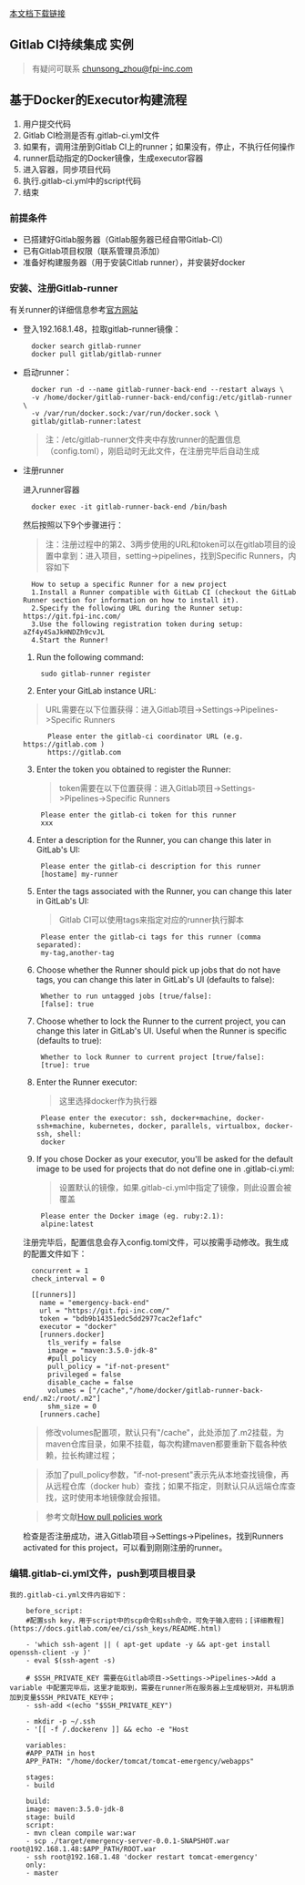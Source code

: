 [本文档下载链接](ftp://ftp.fpi-inc.site/%E5%AD%A6%E4%B9%A0%E8%B5%84%E6%96%99/CI%E5%8F%AF%E6%8C%81%E7%BB%AD%E9%9B%86%E6%88%90.md)

## Gitlab CI持续集成 实例 

>有疑问可联系 chunsong_zhou@fpi-inc.com

## 基于Docker的Executor构建流程 ##

1. 用户提交代码
2. Gitlab CI检测是否有.gitlab-ci.yml文件
3. 如果有，调用注册到Gitlab CI上的runner；如果没有，停止，不执行任何操作
4. runner启动指定的Docker镜像，生成executor容器
5. 进入容器，同步项目代码
6. 执行.gitlab-ci.yml中的script代码
7. 结束

### 前提条件 ###

- 已搭建好Gitlab服务器（Gitlab服务器已经自带Gitlab-CI）
- 已有Gitlab项目权限（联系管理员添加）
- 准备好构建服务器（用于安装Citlab runner），并安装好docker

### 安装、注册Gitlab-runner ###
  有关runner的详细信息参考[官方网站](https://docs.gitlab.com/ee/ci/runners/README.html)

- 登入192.168.1.48，拉取gitlab-runner镜像：
		
		docker search gitlab-runner
		docker pull gitlab/gitlab-runner

- 启动runner：
	
		docker run -d --name gitlab-runner-back-end --restart always \
		-v /home/docker/gitlab-runner-back-end/config:/etc/gitlab-runner \
		-v /var/run/docker.sock:/var/run/docker.sock \
		gitlab/gitlab-runner:latest

	>注：/etc/gitlab-runner文件夹中存放runner的配置信息（config.toml），刚启动时无此文件，在注册完毕后自动生成

- 注册runner
	
	进入runner容器
	
		docker exec -it gitlab-runner-back-end /bin/bash

	然后按照以下9个步骤进行：
	
	>注：注册过程中的第2、3两步使用的URL和token可以在gitlab项目的设置中拿到：进入项目，setting->pipelines，找到Specific Runners，内容如下
	
		How to setup a specific Runner for a new project
		1.Install a Runner compatible with GitLab CI (checkout the GitLab Runner section for information on how to install it).
		2.Specify the following URL during the Runner setup: https://git.fpi-inc.com/
		3.Use the following registration token during setup: aZf4y4SaJkHNDZh9cvJL
		4.Start the Runner!

	1. Run the following command:

			sudo gitlab-runner register

	2. Enter your GitLab instance URL:

	>URL需要在以下位置获得：进入Gitlab项目->Settings->Pipelines->Specific Runners

			Please enter the gitlab-ci coordinator URL (e.g. https://gitlab.com )
			https://gitlab.com

	3. Enter the token you obtained to register the Runner:

		>token需要在以下位置获得：进入Gitlab项目->Settings->Pipelines->Specific Runners

			Please enter the gitlab-ci token for this runner
			xxx
	
	4. Enter a description for the Runner, you can change this later in GitLab's UI:

			Please enter the gitlab-ci description for this runner
			[hostame] my-runner

	5. Enter the tags associated with the Runner, you can change this later in GitLab's UI:

		>Gitlab CI可以使用tags来指定对应的runner执行脚本

			Please enter the gitlab-ci tags for this runner (comma separated):
			my-tag,another-tag

	6. Choose whether the Runner should pick up jobs that do not have tags, you can change this later in GitLab's UI (defaults to false):

			Whether to run untagged jobs [true/false]:
			[false]: true

	7. Choose whether to lock the Runner to the current project, you can change this later in GitLab's UI. Useful when the Runner is specific (defaults to true):

			Whether to lock Runner to current project [true/false]:
			[true]: true

	8. Enter the Runner executor:

		>这里选择docker作为执行器

			Please enter the executor: ssh, docker+machine, docker-ssh+machine, kubernetes, docker, parallels, virtualbox, docker-ssh, shell:
			docker

	9. If you chose Docker as your executor, you'll be asked for the default image to be used for projects that do not define one in .gitlab-ci.yml:

		>设置默认的镜像，如果.gitlab-ci.yml中指定了镜像，则此设置会被覆盖
		
			Please enter the Docker image (eg. ruby:2.1):
			alpine:latest

	注册完毕后，配置信息会存入config.toml文件，可以按需手动修改。我生成的配置文件如下：
		
		concurrent = 1
		check_interval = 0
		
		[[runners]]
		  name = "emergency-back-end"
		  url = "https://git.fpi-inc.com/"
		  token = "bdb9b14351edc5dd2977cac2ef1afc"
		  executor = "docker"
		  [runners.docker]
		    tls_verify = false
		    image = "maven:3.5.0-jdk-8"
			#pull_policy
			pull_policy = "if-not-present"
		    privileged = false
		    disable_cache = false
		    volumes = ["/cache","/home/docker/gitlab-runner-back-end/.m2:/root/.m2"]
		    shm_size = 0
		  [runners.cache]

	>修改volumes配置项，默认只有"/cache"，此处添加了.m2挂载，为maven仓库目录，如果不挂载，每次构建maven都要重新下载各种依赖，拉长构建过程；

	>添加了pull_policy参数，"if-not-present"表示先从本地查找镜像，再从远程仓库（docker hub）查找；如果不指定，则默认只从远端仓库查找，这时使用本地镜像就会报错。
	
	>参考文献[How pull policies work](https://docs.gitlab.com/runner/executors/docker.html#how-pull-policies-work)

	

	检查是否注册成功，进入Gitlab项目->Settings->Pipelines，找到Runners activated for this project，可以看到刚刚注册的runner。


### 编辑.gitlab-ci.yml文件，push到项目根目录 ###
	我的.gitlab-ci.yml文件内容如下：

		before_script:
		#配置ssh key，用于script中的scp命令和ssh命令，可免于输入密码；[详细教程](https://docs.gitlab.com/ee/ci/ssh_keys/README.html)

		- 'which ssh-agent || ( apt-get update -y && apt-get install openssh-client -y )'
		- eval $(ssh-agent -s)
		
		# $SSH_PRIVATE_KEY 需要在Gitlab项目->Settings->Pipelines->Add a variable 中配置完毕后，这里才能取到，需要在runner所在服务器上生成秘钥对，并私钥添加到变量$SSH_PRIVATE_KEY中；
		- ssh-add <(echo "$SSH_PRIVATE_KEY")

		- mkdir -p ~/.ssh
		- '[[ -f /.dockerenv ]] && echo -e "Host 

		variables:
		#APP_PATH in host
		APP_PATH: "/home/docker/tomcat/tomcat-emergency/webapps"
		
		stages:
		- build

		build:
		image: maven:3.5.0-jdk-8
		stage: build
		script:
		- mvn clean compile war:war
		- scp ./target/emergency-server-0.0.1-SNAPSHOT.war root@192.168.1.48:$APP_PATH/ROOT.war
		- ssh root@192.168.1.48 'docker restart tomcat-emergency'
		only:
		- master
